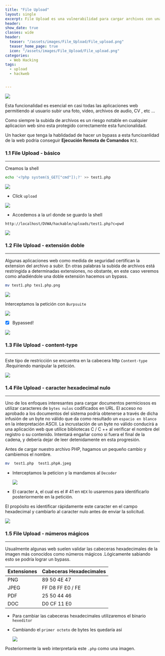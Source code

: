 ```yaml
---
title: "File Upload"
layout: single
excerpt: File Upload es una vulnerabilidad para cargar archivos con una extensión no autorizada, esta falla se debe a la configuración incorrecta del script de carga o la ausencia total de seguridad.
header:
show_date: true
classes: wide
header:
  teaser: "/assets/images/File_Upload/File_upload.png"
  teaser_home_page: true
  icon: "/assets/images/File_Upload/File_upload.png"
categories:
  - Web Hacking
tags:
  - upload
  - hackweb


---
```


 ![](/assets/images/File_Upload/File_upload.png)  

Esta funcionalidad es esencial en casi todas las aplicaciones web permitiendo al usuario subir una foto, video, archivos de audio, CV , etc ...

Como siempre la subida de archivos es un riesgo notable en cualquier aplicacion web sino esta protegido correctamente esta funcionalidad.

Un hacker que tenga la hablidadad de hacer un bypass a esta funcioanlidad de la web podria  conseguir **Ejecución Remota de Comandos** `RCE`.

### 1.1 File Upload - básico

---

Creamos la shell 

```bash
echo '<?php system($_GET["cmd"]);?' >> test1.php
```

![](/assets/images/File_Upload/1.png)  

- Click `upload`

![](/assets/images/File_Upload/f2.png)  

- Accedemos a la url donde se guardo la shell

```http
http://localhost/DVWA/hackable/uploads/test1.php?c=pwd
```

![](/assets/images/File_Upload/f3.png)  

### 1.2 File Upload - extensión doble

---



Algunas aplicaciones web como medida de seguridad certifican la extension del archivo a subir. En otras palabras la subida de archivos está restringida a determinadas extensiones, no obstante,  en este caso veremos como añadiéndole una doble extensión hacemos un bypass.

```bash
mv test1.php tes1.php.png
```

![](/assets/images/File_Upload/f5.png)  

Interceptamos la petición con `Burpsuite` 

![](/assets/images/File_Upload/f6.png) 

- [x] Bypassed!

![](/assets/images/File_Upload/f2.png)

### 1.3 File Upload - content-type

---

Este tipo de restricción se encuentra en la cabecera http `Content-type` .Requiriendo manipular la petición.

![](/assets/images/File_Upload/f7.png)

### 1.4 File Upload - caracter hexadecimal nulo

---
Uno de los enfoques interesantes para cargar documentos permiciosos es utilizar caracteres de `bytes nulos` codificados en URL. El acceso no aprobado a los documentos del sistema podría obtenerse a través de dicha infusión de un byte no válido que da como resultado un `espacio en blanco` en la interpretación ASCII. La incrustación de un byte no válido conducirá a una aplicación web que utilice bibliotecas C / C ++ al verificar el nombre del registro o su contenido. Intentará engañar como si fuera el final de la cadena, y debería dejar de leer detenidamente en esta progresión.

Antes de cargar nuestro archivo PHP, hagamos un pequeño cambio y cambiemos el nombre.

```bash
mv  test1.php  test1.phpA.jpeg
```

- Interceptamos la peticion y la mandamos al `Decoder`

   ![](/assets/images/File_Upload/f9.png)

- El caracter `A`, el cual es el # 41 en `HEX` lo usaremos para identificarlo posteriormente en la petición.

El propósito es identificar rápidamente este caracter en el campo hexadecimal y cambiarlo al caracter nulo antes de enviar la solicitud. 

![](/assets/images/File_Upload/f8.png)

### 1.5 File Upload - números mágicos

---

Usualmente algunas web suelen validar las cabeceras hexadecimales  de la imagen más conocidos como números mágicos .Lógicamente sabiando esto se podría lograr un bypass.



| Extensiones | Cabeceras Hexadecimales |
| ----------- | :---------------------- |
| PNG         | 89 50 4E 47             |
| JPEG        | FF D8 FF E0 / FE        |
| PDF         | 25 50 44 46             |
| DOC         | D0 CF 11 E0             |

- Para cambiar las cabeceras hexadecimales utilizaremos el binario `hexeditor` 

 - Cambiando el `primer octeto` de bytes les quedaría así

   ![](/assets/images/File_Upload/f10.png)
   
   

Posteriormente la web interpretaría este `.php` como una imagen.